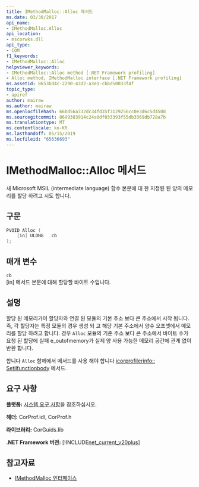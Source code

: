 ```yaml
---
title: IMethodMalloc::Alloc 메서드
ms.date: 03/30/2017
api_name:
- IMethodMalloc.Alloc
api_location:
- mscorwks.dll
api_type:
- COM
f1_keywords:
- IMethodMalloc::Alloc
helpviewer_keywords:
- IMethodMalloc::Alloc method [.NET Framework profiling]
- Alloc method, IMethodMalloc interface [.NET Framework profiling]
ms.assetid: 8653bd4c-2290-43d2-a3e1-cbbd50033f4f
topic_type:
- apiref
author: mairaw
ms.author: mairaw
ms.openlocfilehash: 66bd56a332dc34fd35f3129256cc0e3d6c5d4508
ms.sourcegitcommit: 8699383914c24a0df033393f55db3369db728a7b
ms.translationtype: MT
ms.contentlocale: ko-KR
ms.lasthandoff: 05/15/2019
ms.locfileid: "65636693"
---
```

# <a name="imethodmallocalloc-method"></a>IMethodMalloc::Alloc 메서드

새 Microsoft MSIL (intermediate language) 함수 본문에 대 한 지정된 된 양의 메모리를 할당 하려고 시도 합니다.

## <a name="syntax"></a>구문

```cpp
PVOID Alloc (
    [in] ULONG   cb
);
```

## <a name="parameters"></a>매개 변수

`cb`\
[in] 메서드 본문에 대해 할당할 바이트 수입니다.

## <a name="remarks"></a>설명

 할당 된 메모리가이 할당자와 연결 된 모듈의 기본 주소 보다 큰 주소에서 시작 됩니다. 즉, 각 할당자는 특정 모듈의 경우 생성 되 고 해당 기본 주소에서 양수 오프셋에서 메모리를 할당 하려고 합니다. 경우 `Alloc` 모듈의 기준 주소 보다 큰 주소에서 바이트 수가 요청 된 할당에 실패 e_outofmemory가 실제 양 사용 가능한 메모리 공간에 관계 없이 반환 합니다.

 합니다 `Alloc` 함께에서 메서드를 사용 해야 합니다 [icorprofilerinfo:: Setilfunctionbody](icorprofilerinfo-setilfunctionbody-method.md) 메서드.

## <a name="requirements"></a>요구 사항
 **플랫폼:** [시스템 요구 사항](../../../../docs/framework/get-started/system-requirements.md)을 참조하십시오.

 **헤더:** CorProf.idl, CorProf.h

 **라이브러리:** CorGuids.lib

 **.NET Framework 버전:** [!INCLUDE[net_current_v20plus](../../../../includes/net-current-v20plus-md.md)]

## <a name="see-also"></a>참고자료

- [IMethodMalloc 인터페이스](imethodmalloc-interface.md)
